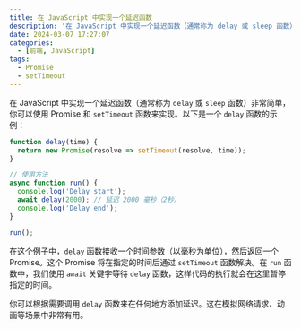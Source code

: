 ```yaml
---
title: 在 JavaScript 中实现一个延迟函数
description: '在 JavaScript 中实现一个延迟函数（通常称为 delay 或 sleep 函数）非常简单，你可以使用 Promise 和 setTimeout 函数来实现。'
date: 2024-03-07 17:27:07
categories:
  - [前端, JavaScript]
tags:
  - Promise
  - setTimeout
---
```


在 JavaScript 中实现一个延迟函数（通常称为 `delay` 或 `sleep` 函数）非常简单，你可以使用 Promise 和 `setTimeout` 函数来实现。以下是一个 `delay` 函数的示例：

```javascript
function delay(time) {
  return new Promise(resolve => setTimeout(resolve, time));
}

// 使用方法
async function run() {
  console.log('Delay start');
  await delay(2000); // 延迟 2000 毫秒（2秒）
  console.log('Delay end');
}

run();
```

在这个例子中，`delay` 函数接收一个时间参数（以毫秒为单位），然后返回一个 Promise。这个 Promise 将在指定的时间后通过 `setTimeout` 函数解决。在 `run` 函数中，我们使用 `await` 关键字等待 `delay` 函数，这样代码的执行就会在这里暂停指定的时间。

你可以根据需要调用 `delay` 函数来在任何地方添加延迟。这在模拟网络请求、动画等场景中非常有用。
